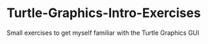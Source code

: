 # Turtle-Graphics-Intro-Exercises
Small exercises to get myself familiar with the Turtle Graphics GUI
